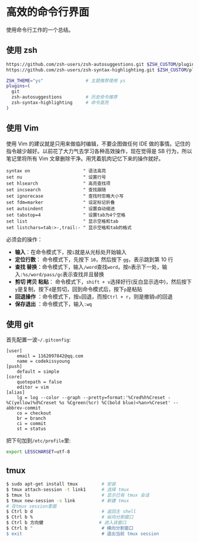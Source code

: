 # 高效的命令行界面

使用命令行工作的一个总结。

## 使用 zsh

```bash
https://github.com/zsh-users/zsh-autosuggestions.git $ZSH_CUSTOM/plugins/zsh-autosuggestions
https://github.com/zsh-users/zsh-syntax-highlighting.git $ZSH_CUSTOM/plugins/zsh-syntax-highlighting
```

```zsh
ZSH_THEME="ys"                # 主题推荐使用 ys
plugins=(
  git
  zsh-autosuggestions         # 历史命令推荐
  zsh-syntax-highlighting     # 命令高亮
)
```

## 使用 Vim

使用 Vim 的建议就是只用来做临时编辑，不要企图做任何 IDE 做的事情。记住的指令越少越好。以前花了大力气去学习各种高效操作，现在觉得是 SB 行为，所以笔记里将所有 Vim 文章删除干净。用凭着肌肉记忆下来的操作就好。

```.vimrc
syntax on                    " 语法高亮
set nu                       " 设置行号
set hlsearch                 " 高亮查找项
set incsearch                " 查找跟随
set ignorecase               " 查找时忽略大小写
set fdm=marker               " 设定标记折叠
set autoindent               " 设置自动缩进
set tabstop=4                " 设置tab为4个空格
set list                     " 显示空格和tab
set listchars=tab:>-,trail:- " 显示空格和tab的格式
```

必须会的操作：

- **输入**：在命令模式下，按`i`就是从光标处开始输入
- **定位行数**： 命令模式下，先按下 `10`，然后按下 `gg`，表示跳到第 10 行
- **查找 替换**：命令模式下，输入`/word`查找`word`，按`n`表示下一处，输入`:%s/word/pass/gc`表示查找并且替换
- **剪切 拷贝 粘贴**： 命令模式下，`shift + v`选择好行(反白显示选中)，然后按下`y`是复制，按下`d`是剪切，回到命令模式后，按下`p`是粘贴
- **回退操作** ：命令模式下，按`u`回退，而按`Ctrl + r`，则是撤销`u`的回退
- **保存退出** ：命令模式下，输入`:wq`

## 使用 git

首先配置一波`~/.gitconfig`:

```gitconfig
[user]
	email = 1162097842@qq.com
	name = codekissyoung
[push]
    default = simple
[core]
	quotepath = false
	editor = vim
[alias]
	lg = log --color --graph --pretty=format:'%Cred%h%Creset -%C(yellow)%d%Creset %s %Cgreen(%cr) %C(bold blue)<%an>%Creset' --abbrev-commit
	co = checkout
	br = branch
	ci = commit
	st = status
```

把下句加到`/etc/profile`里:

```bash
export LESSCHARSET=utf-8
```

## tmux

```bash
$ sudo apt-get install tmux         # 安装
$ tmux attach-session -t link1      # 选择 tmux
$ tmux ls                           # 显示已有 tmux 会话
$ tmux new-session -s link          # 新建 tmux
# 在tmux session里面
$ Ctrl b d                          # 返回主 shell
$ Ctrl b %                          # 纵向分割窗口
$ Ctrl b 方向健                     # 进入该窗口
$ Ctrl b "                          # 横向分割窗口
$ exit                              # 退出当前 tmux session
```
